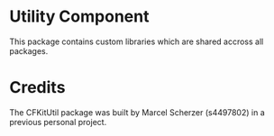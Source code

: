 # Utility Component
This package contains custom libraries which are shared accross all packages.

# Credits
The CFKitUtil package was built by Marcel Scherzer (s4497802) in a previous personal project.
